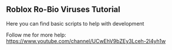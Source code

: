 ## Roblox Ro-Bio Viruses Tutorial

Here you can find basic scripts to help with development

Follow me for more help: https://www.youtube.com/channel/UCwEhV9bZEy3Lceh-2l4yh1w
